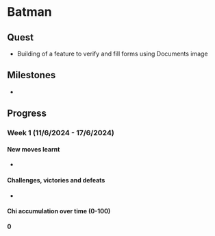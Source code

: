 # Batman

## Quest
- Building of a feature to verify and fill forms using Documents image 

## Milestones
- 
## Progress

### Week 1 (11/6/2024 - 17/6/2024)
#### New moves learnt
- 

#### Challenges, victories and defeats
- 

#### Chi accumulation over time (0-100)
**0**
